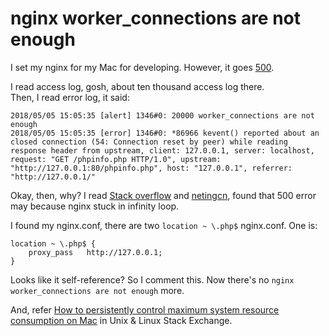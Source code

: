 # nginx worker_connections are not enough

I set my nginx for my Mac for developing. However, it goes [500](https://developer.mozilla.org/en-US/docs/Web/HTTP/Status/500).

I read access log, gosh, about ten thousand access log there.   
Then, I read error log, it said:

```
2018/05/05 15:05:35 [alert] 1346#0: 20000 worker_connections are not enough
2018/05/05 15:05:35 [error] 1346#0: *86966 kevent() reported about an closed connection (54: Connection reset by peer) while reading response header from upstream, client: 127.0.0.1, server: localhost, request: "GET /phpinfo.php HTTP/1.0", upstream: "http://127.0.0.1:80/phpinfo.php", host: "127.0.0.1", referrer: "http://127.0.0.1/"
```

Okay, then, why? I read [Stack overflow](https://stackoverflow.com/questions/28265717/worker-connections-are-not-enough) and [netingcn](http://www.netingcn.com/nginx-proxy-error-500.html), found that 500 error may because nginx stuck in infinity loop.

I found my nginx.conf, there are two `location ~ \.php$` nginx.conf. One is:

```
location ~ \.php$ {
    proxy_pass   http://127.0.0.1;
}
```

Looks like it self-reference? So I comment this. Now there's no `nginx worker_connections are not enough` more.

And, refer [How to persistently control maximum system resource consumption on Mac](https://unix.stackexchange.com/questions/108174/how-to-persistently-control-maximum-system-resource-consumption-on-mac) in Unix & Linux Stack Exchange.